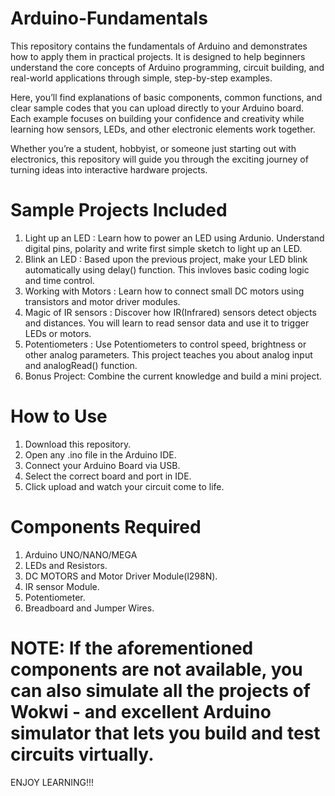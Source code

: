 # Arduino-Fundamentals
This repository contains the fundamentals of Arduino and demonstrates how to apply them in practical projects. It is designed to help beginners understand the core concepts of Arduino programming, circuit building, and real-world applications through simple, step-by-step examples.

Here, you’ll find explanations of basic components, common functions, and clear sample codes that you can upload directly to your Arduino board. Each example focuses on building your confidence and creativity while learning how sensors, LEDs, and other electronic elements work together.

Whether you’re a student, hobbyist, or someone just starting out with electronics, this repository will guide you through the exciting journey of turning ideas into interactive hardware projects.
# Sample Projects Included 
1. Light up an LED : Learn how to power an LED using Ardunio. Understand digital pins, polarity and write first simple sketch to light up an LED.
2. Blink an LED : Based upon the previous project, make your LED blink automatically using delay() function. This invloves basic coding logic and time control.
3. Working with Motors : Learn how to connect small DC motors using transistors and motor driver modules.
4. Magic of IR sensors : Discover how IR(Infrared) sensors detect objects and distances. You will learn to read sensor data and use it to trigger LEDs or motors.
5. Potentiometers : Use Potentiometers to control speed, brightness or other analog parameters. This project teaches you about analog input and analogRead() function.
6. Bonus Project: Combine the current knowledge and build a mini project.

# How to Use 
1. Download this repository.
2. Open any .ino file in the Arduino IDE.
3. Connect your Arduino Board via USB.
4. Select the correct board and port in IDE.
5. Click upload and watch your circuit come to life.

# Components Required
1. Arduino UNO/NANO/MEGA
2. LEDs and Resistors.
3. DC MOTORS and Motor Driver Module(l298N).
4. IR sensor Module.
5. Potentiometer.
6. Breadboard and Jumper Wires.
  # NOTE: If the aforementioned components are not available, you can also simulate all the projects of Wokwi - and excellent Arduino simulator that lets you build and test circuits virtually. 
ENJOY LEARNING!!!
